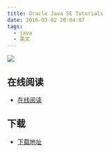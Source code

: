 ```yaml
---
title: Oracle Java SE Tutorials
date: 2016-03-02 20:04:07
tags:
  - java
  - 英文
---
```


![](https://docs.oracle.com/javase/tutorial/images/ThinkingDuke.png)


## 在线阅读 ##

+ [在线阅读](https://docs.oracle.com/javase/tutorial/)

## 下载 ##

+ [下载地址](http://www.oracle.com/technetwork/java/javase/java-tutorial-downloads-2005894.html)